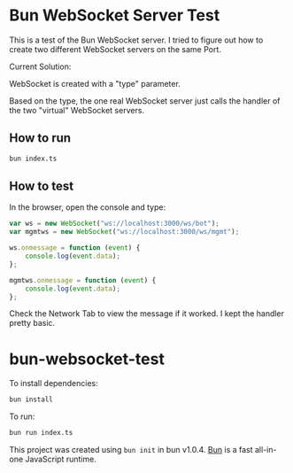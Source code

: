 # Bun WebSocket Server Test

This is a test of the Bun WebSocket server.
I tried to figure out how to create two different WebSocket servers on the same Port. 

Current Solution: 

WebSocket is created with a "type" parameter.

Based on the type, the one real WebSocket server just calls the handler of the two "virtual" WebSocket servers.


## How to run

```bash
bun index.ts
```

## How to test

In the browser, open the console and type:

```javascript
var ws = new WebSocket("ws://localhost:3000/ws/bot");
var mgmtws = new WebSocket("ws://localhost:3000/ws/mgmt");

ws.onmessage = function (event) {
    console.log(event.data);
};

mgmtws.onmessage = function (event) {
    console.log(event.data);
};

```


Check the Network Tab to view the message if it worked. I kept the handler pretty basic. 



# bun-websocket-test

To install dependencies:

```bash
bun install
```

To run:

```bash
bun run index.ts
```

This project was created using `bun init` in bun v1.0.4. [Bun](https://bun.sh) is a fast all-in-one JavaScript runtime.